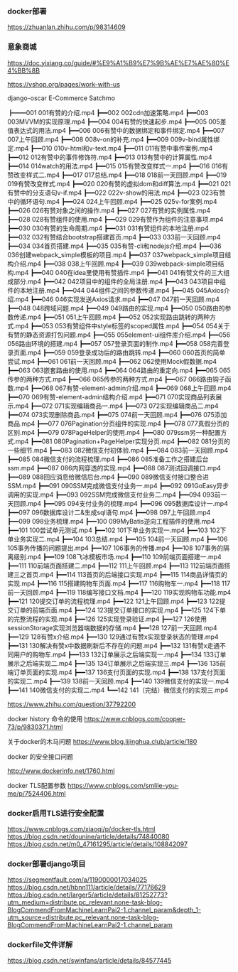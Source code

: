 
### docker部署

https://zhuanlan.zhihu.com/p/98314609




### 意象商城

https://doc.yixiang.co/guide/#%E9%A1%B9%E7%9B%AE%E7%AE%80%E4%BB%8B


https://yshop.org/pages/work-with-us


django-oscar
E-Commerce
Satchmo




  ┣━━001 001有赞的介绍.mp4
  ┣━━002 002cdn加速策略.mp4
  ┣━━003 003MVVM的实现原理.mp4
  ┣━━004 004有赞的快速起步.mp4
  ┣━━005 005差值表达式的用法.mp4
  ┣━━006 006有赞中的数据绑定和事件绑定.mp4
  ┣━━007 007上午回顾.mp4
  ┣━━008 008v-on的补充.mp4
  ┣━━009 009v-bind属性绑定.mp4
  ┣━━010 010v-html和v-text.mp4
  ┣━━011 011有赞中事件案例.mp4
  ┣━━012 012有赞中的事件修饰符.mp4
  ┣━━013 013有赞中的计算属性.mp4
  ┣━━014 014watch的用法.mp4
  ┣━━015 015有赞改变样式一.mp4
  ┣━━016 016有赞改变样式二.mp4
  ┣━━017 017总结.mp4
  ┣━━018 018前一天回顾.mp4
  ┣━━019 019有赞改变样式.mp4
  ┣━━020 020有赞的虚拟dom和diff算法.mp4
  ┣━━021 021有赞中的分支语句v-if.mp4
  ┣━━022 022v-show的用法.mp4
  ┣━━023 023有赞中的循环语句.mp4
  ┣━━024 024上午回顾.mp4
  ┣━━025 025v-for案例.mp4
  ┣━━026 026有赞对象之间的操作.mp4
  ┣━━027 027有赞的实例属性.mp4
  ┣━━028 028有赞组件的使用.mp4
  ┣━━029 029有赞作为组件的注意事项.mp4
  ┣━━030 030有赞的生命周期.mp4
  ┣━━031 031有赞组件的本地注册.mp4
  ┣━━032 032有赞结合bootstrap搭建首页.mp4
  ┣━━033 033前一天回顾.mp4
  ┣━━034 034首页搭建.mp4
  ┣━━035 035有赞-cli和nodejs介绍.mp4
  ┣━━036 036创建webpack_simple模板的项目.mp4
  ┣━━037 037webpack_simple项目结构介绍.mp4
  ┣━━038 038上午回顾.mp4
  ┣━━039 039webpack-simple项目结构.mp4
  ┣━━040 040在idea里使用有赞插件.mp4
  ┣━━041 041有赞文件的三大组成部分.mp4
  ┣━━042 042项目中的组件的全局注册.mp4
  ┣━━043 043项目中组件的本地注册.mp4
  ┣━━044 044组件之间的参数传递.mp4
  ┣━━045 045Axios介绍.mp4
  ┣━━046 046实现发送Axios请求.mp4
  ┣━━047 047前一天回顾.mp4
  ┣━━048 048跨域问题.mp4
  ┣━━049 049路由的实现.mp4
  ┣━━050 050路由的参数传递.mp4
  ┣━━051 051上午回顾.mp4
  ┣━━052 052实现路由跳转的两种方式.mp4
  ┣━━053 053有赞组件中style标签的scoped属性.mp4
  ┣━━054 054关于有赞的静态资源打包问题.mp4
  ┣━━055 055element-ui组件库介绍.mp4
  ┣━━056 056路由环境的搭建.mp4
  ┣━━057 057登录页面的制作.mp4
  ┣━━058 058完善登录页面.mp4
  ┣━━059 059登录成功后的路由跳转.mp4
  ┣━━060 060首页的简单尝试.mp4
  ┣━━061 061前一天回顾.mp4
  ┣━━062 062使用Mock假数据.mp4
  ┣━━063 063嵌套路由的使用.mp4
  ┣━━064 064路由的重定向.mp4
  ┣━━065 065传参的两种方式.mp4
  ┣━━066 065传参的两种方式.mp4
  ┣━━067 066路由钩子函数.mp4
  ┣━━068 067有赞-element-admin介绍.mp4
  ┣━━069 068上午回顾.mp4
  ┣━━070 069有赞-element-admin结构介绍.mp4
  ┣━━071 070实现商品列表展示.mp4
  ┣━━072 071实现编辑商品一.mp4
  ┣━━073 072实现编辑商品二.mp4
  ┣━━074 073实现删除商品.mp4
  ┣━━075 074前一天回顾.mp4
  ┣━━076 075添加商品.mp4
  ┣━━077 076Pagination分页组件的实现.mp4
  ┣━━078 077真假分页的区别.mp4
  ┣━━079 078PageHelper的使用.mp4
  ┣━━080 079ssm另一种配置方式.mp4
  ┣━━081 080Pagination+PageHelper实现分页.mp4
  ┣━━082 081分页的一些细节.mp4
  ┣━━083 082微信支付初体验.mp4
  ┣━━084 083前一天回顾.mp4
  ┣━━085 084微信支付的流程梳理.mp4
  ┣━━086 085准备工作之搭建后台ssm.mp4
  ┣━━087 086内网穿透的实现.mp4
  ┣━━088 087测试回调接口.mp4
  ┣━━089 088回应消息给微信后台.mp4
  ┣━━090 089微信支付接口整合进SSM.mp4
  ┣━━091 090SSM完成微信支付业务一.mp4
  ┣━━092 091GoEasy异步调用的实现.mp4
  ┣━━093 092SSM完成微信支付业务二.mp4
  ┣━━094 093前一天回顾.mp4
  ┣━━095 094支付业务的梳理.mp4
  ┣━━096 095数据库设计一.mp4
  ┣━━097 096数据库设计二&生成sql语句.mp4
  ┣━━098 097上午回顾.mp4
  ┣━━099 098业务梳理.mp4
  ┣━━100 099MyBatis逆向工程插件的使用.mp4
  ┣━━101 100尝试单元测试.mp4
  ┣━━102 101下单业务实现一.mp4
  ┣━━103 102下单业务实现二.mp4
  ┣━━104 103总结.mp4
  ┣━━105 104前一天回顾.mp4
  ┣━━106 105事务传播的问题提出.mp4
  ┣━━107 106事务的传播.mp4
  ┣━━108 107事务的隔离级别.mp4
  ┣━━109 108飞冰模板市场.mp4
  ┣━━110 109前端页面搭建一.mp4
  ┣━━111 110前端页面搭建二.mp4
  ┣━━112 111上午回顾.mp4
  ┣━━113 112前端页面搭建三之首页.mp4
  ┣━━114 113首页的后端接口实现.mp4
  ┣━━115 114商品详情页的实现.mp4
  ┣━━116 115搭建购物车页面.mp4
  ┣━━117 116购物车一.mp4
  ┣━━118 117前一天回顾.mp4
  ┣━━119 118编写接口文档.mp4
  ┣━━120 119实现购物车功能.mp4
  ┣━━121 120提交订单的流程梳理.mp4
  ┣━━122 121上午回顾.mp4
  ┣━━123 122提交订单的前端页面.mp4
  ┣━━124 123提交订单接口的实现.mp4
  ┣━━125 124下单的完整流程的实现.mp4
  ┣━━126 125实现登录验证.mp4
  ┣━━127 126使用sessionStorage实现浏览器端数据的存储.mp4
  ┣━━128 127前一天回顾.mp4
  ┣━━129 128有赞x介绍.mp4
  ┣━━130 129通过有赞x实现登录状态的管理.mp4
  ┣━━131 130解决有赞x中数据刷新后不存在的问题.mp4
  ┣━━132 131有赞x走通不同用户的购物车.mp4
  ┣━━133 132订单展示之后端实现一.mp4
  ┣━━134 133订单展示之后端实现二.mp4
  ┣━━135 134订单展示之后端实现三.mp4
  ┣━━136 135前端订单页面的实现.mp4
  ┣━━137 136支付页面的实现.mp4
  ┣━━138 137支付页面的实现二.mp4
  ┣━━139 138前一天回顾.mp4
  ┣━━140 139微信支付的实现一.mp4
  ┣━━141 140微信支付的实现二.mp4
  ┗━━142 141（完结）微信支付的实现三.mp4


  https://www.zhihu.com/question/37792200

  docker history 命令的使用
  https://www.cnblogs.com/cooper-73/p/9830371.html

  关于docker的木马问题
  https://www.blog.lijinghua.club/article/180

  docker 的安全接口问题

  http://www.dockerinfo.net/1760.html

  docker TLS配置参数
  https://www.cnblogs.com/smlile-you-me/p/7524406.html

  ### docker启用TLS进行安全配置

  https://www.cnblogs.com/xiaoqi/p/docker-tls.html
  https://blog.csdn.net/dounine/article/details/74840080
  https://blog.csdn.net/m0_47161295/article/details/108842097

  ### docker部署django项目

  https://segmentfault.com/a/1190000017034025
  https://blog.csdn.net/hbnn111/article/details/77176629
  https://blog.csdn.net/larger5/article/details/81252773?utm_medium=distribute.pc_relevant.none-task-blog-BlogCommendFromMachineLearnPai2-1.channel_param&depth_1-utm_source=distribute.pc_relevant.none-task-blog-BlogCommendFromMachineLearnPai2-1.channel_param


  ### dockerfile文件详解

  https://blog.csdn.net/swinfans/article/details/84577445